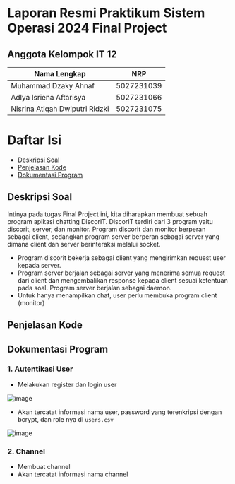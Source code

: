 # Laporan Resmi Praktikum Sistem Operasi 2024 Final Project

## Anggota Kelompok IT 12
| Nama Lengkap          | NRP        |
| --------------------- | ---------- |
| Muhammad Dzaky Ahnaf  | 5027231039 |
| Adlya Isriena Aftarisya  | 5027231066 |
| Nisrina Atiqah Dwiputri Ridzki  | 5027231075 |

# Daftar Isi
- [Deskripsi Soal](#deskripsi-soal)
- [Penjelasan Kode](#penjelasan-kode)
- [Dokumentasi Program](#dokumentasi-program) 

## Deskripsi Soal
Intinya pada tugas Final Project ini, kita diharapkan membuat sebuah program apikasi chatting DiscorIT. DiscorIT terdiri dari 3 program yaitu discorit, server, dan monitor. Program discorit dan monitor berperan sebagai client, sedangkan program server berperan sebagai server yang dimana client dan server berinteraksi melalui socket.
- Program discorit bekerja sebagai client yang mengirimkan request user kepada server.
- Program server berjalan sebagai server yang menerima semua request dari client dan mengembalikan response kepada client sesuai ketentuan pada soal. Program server berjalan sebagai daemon.
- Untuk hanya menampilkan chat, user perlu membuka program client (monitor)

## Penjelasan Kode
## Dokumentasi Program
### 1. Autentikasi User
- Melakukan register dan login user

![image](https://github.com/DzakyAhnaf/Sisop-FP-2024-MH-IT12/assets/110287409/b6a589fa-aa29-428c-83a8-c87ced583630)

- Akan tercatat informasi nama user, password yang terenkripsi dengan bcrypt, dan role nya di ```users.csv```

![image](https://github.com/DzakyAhnaf/Sisop-FP-2024-MH-IT12/assets/110287409/f9d61d38-62f2-4c66-b5b1-4bc9899e4957)


### 2. Channel
- Membuat channel
- Akan tercatat informasi nama channel
